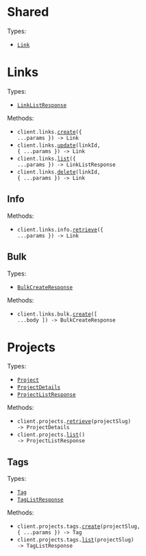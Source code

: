 # Shared

Types:

- <code><a href="./src/resources/shared.ts">Link</a></code>

# Links

Types:

- <code><a href="./src/resources/links/links.ts">LinkListResponse</a></code>

Methods:

- <code title="post /links">client.links.<a href="./src/resources/links/links.ts">create</a>({ ...params }) -> Link</code>
- <code title="put /links/{linkId}">client.links.<a href="./src/resources/links/links.ts">update</a>(linkId, { ...params }) -> Link</code>
- <code title="get /links">client.links.<a href="./src/resources/links/links.ts">list</a>({ ...params }) -> LinkListResponse</code>
- <code title="delete /links/{linkId}">client.links.<a href="./src/resources/links/links.ts">delete</a>(linkId, { ...params }) -> Link</code>

## Info

Methods:

- <code title="get /links/info">client.links.info.<a href="./src/resources/links/info.ts">retrieve</a>({ ...params }) -> Link</code>

## Bulk

Types:

- <code><a href="./src/resources/links/bulk.ts">BulkCreateResponse</a></code>

Methods:

- <code title="post /links/bulk">client.links.bulk.<a href="./src/resources/links/bulk.ts">create</a>([ ...body ]) -> BulkCreateResponse</code>

# Projects

Types:

- <code><a href="./src/resources/projects/projects.ts">Project</a></code>
- <code><a href="./src/resources/projects/projects.ts">ProjectDetails</a></code>
- <code><a href="./src/resources/projects/projects.ts">ProjectListResponse</a></code>

Methods:

- <code title="get /projects/{projectSlug}">client.projects.<a href="./src/resources/projects/projects.ts">retrieve</a>(projectSlug) -> ProjectDetails</code>
- <code title="get /projects">client.projects.<a href="./src/resources/projects/projects.ts">list</a>() -> ProjectListResponse</code>

## Tags

Types:

- <code><a href="./src/resources/projects/tags.ts">Tag</a></code>
- <code><a href="./src/resources/projects/tags.ts">TagListResponse</a></code>

Methods:

- <code title="post /projects/{projectSlug}/tags">client.projects.tags.<a href="./src/resources/projects/tags.ts">create</a>(projectSlug, { ...params }) -> Tag</code>
- <code title="get /projects/{projectSlug}/tags">client.projects.tags.<a href="./src/resources/projects/tags.ts">list</a>(projectSlug) -> TagListResponse</code>
